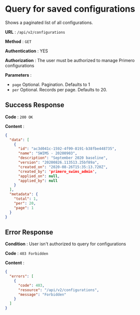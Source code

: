 <!-- Copyright (c) 2014 - 2023 UNICEF. All rights reserved. -->

# Query for saved configurations

Shows a paginated list of all configurations.

**URL** : `/api/v2/configurations`

**Method** : `GET`

**Authentication** : YES

**Authorization** : The user must be authorized to manage Primero configurations

**Parameters** :

* `page` Optional. Pagination. Defaults to 1
* `per` Optional. Records per page. Defaults to 20.

## Success Response

**Code** : `200 OK`

**Content** :

```json
{
  "data": [
    {
      "id": "ac3d041c-1592-4f99-8191-b38fbe448735",
      "name": "SWIMS - 20200903",
      "description": "September 2020 baseline",
      "version": "20200826.113513.25bf89a",
      "created_on": "2020-08-26T15:35:13.720Z",
      "created_by": 'primero_swims_admin',
      "applied_on": null,
      "applied_by": null
    }
  ],
  "metadata": {
    "total": 1,
    "per": 20,
    "page": 1
  }
}
```

## Error Response

**Condition** : User isn't authorized to query for configurations

**Code** : `403 Forbidden`

**Content** :

```json
{
  "errors": [
    {
      "code": 403,
      "resource": "/api/v2/configurations",
      "message": "Forbidden"
    }
  ]
}
```
